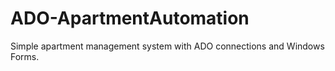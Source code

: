# ADO-ApartmentAutomation

Simple apartment management system with ADO connections and Windows Forms.
